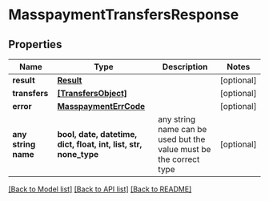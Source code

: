 # MasspaymentTransfersResponse


## Properties
Name | Type | Description | Notes
------------ | ------------- | ------------- | -------------
**result** | [**Result**](Result.md) |  | [optional] 
**transfers** | [**[TransfersObject]**](TransfersObject.md) |  | [optional] 
**error** | [**MasspaymentErrCode**](MasspaymentErrCode.md) |  | [optional] 
**any string name** | **bool, date, datetime, dict, float, int, list, str, none_type** | any string name can be used but the value must be the correct type | [optional]

[[Back to Model list]](../README.md#documentation-for-models) [[Back to API list]](../README.md#documentation-for-api-endpoints) [[Back to README]](../README.md)


